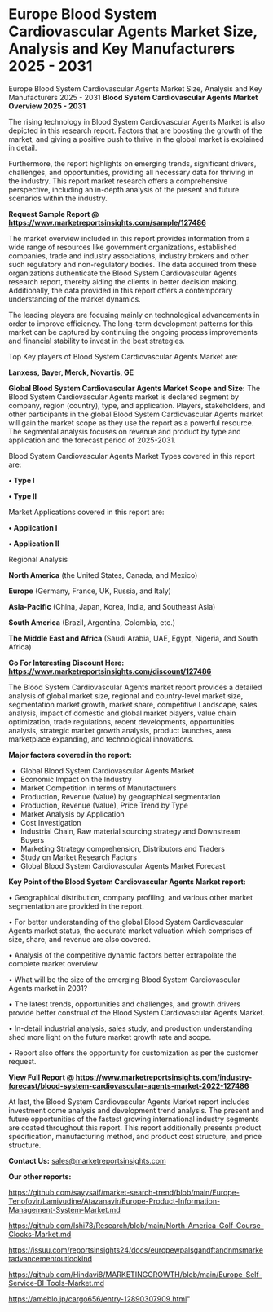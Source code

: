# Europe Blood System Cardiovascular Agents Market Size, Analysis and Key Manufacturers 2025 - 2031
 Europe Blood System Cardiovascular Agents Market Size, Analysis and Key Manufacturers 2025 - 2031
<Strong> Blood System Cardiovascular Agents Market Overview 2025 - 2031</strong>

The rising technology in Blood System Cardiovascular Agents Market is also depicted in this research report. Factors that are boosting the growth of the market, and giving a positive push to thrive in the global market is explained in detail.

Furthermore, the report highlights on emerging trends, significant drivers, challenges, and opportunities, providing all necessary data for thriving in the industry. This report market research offers a comprehensive perspective, including an in-depth analysis of the present and future scenarios within the industry.

<strong>Request Sample Report @ <a href=https://www.marketreportsinsights.com/sample/127486>https://www.marketreportsinsights.com/sample/127486</a></strong>

The market overview included in this report provides information from a wide range of resources like government organizations, established companies, trade and industry associations, industry brokers and other such regulatory and non-regulatory bodies. The data acquired from these organizations authenticate the Blood System Cardiovascular Agents research report, thereby aiding the clients in better decision making. Additionally, the data provided in this report offers a contemporary understanding of the market dynamics.

The leading players are focusing mainly on technological advancements in order to improve efficiency. The long-term development patterns for this market can be captured by continuing the ongoing process improvements and financial stability to invest in the best strategies.

Top Key players of Blood System Cardiovascular Agents Market are:

<strong>Lanxess, Bayer, Merck, Novartis, GE</strong>

<strong><b>Global Blood System Cardiovascular Agents Market Scope and Size:</b></strong>
The Blood System Cardiovascular Agents market is declared segment by company, region (country), type, and application. Players, stakeholders, and other participants in the global Blood System Cardiovascular Agents market will gain the market scope as they use the report as a powerful resource. The segmental analysis focuses on revenue and product by type and application and the forecast period of 2025-2031.

Blood System Cardiovascular Agents Market Types covered in this report are:

<strong>• Type I

• Type II</strong>

Market Applications covered in this report are:

<strong>• Application I

• Application II</strong> 

Regional Analysis

<strong>North America</strong> (the United States, Canada, and Mexico)

<strong>Europe</strong> (Germany, France, UK, Russia, and Italy)

<strong>Asia-Pacific</strong> (China, Japan, Korea, India, and Southeast Asia)

<strong>South America</strong> (Brazil, Argentina, Colombia, etc.)

<strong>The Middle East and Africa</strong> (Saudi Arabia, UAE, Egypt, Nigeria, and South Africa)

<strong>Go For Interesting Discount Here: <a href=https://www.marketreportsinsights.com/discount/127486>https://www.marketreportsinsights.com/discount/127486</a></strong>

The Blood System Cardiovascular Agents market report provides a detailed analysis of global market size, regional and country-level market size, segmentation market growth, market share, competitive Landscape, sales analysis, impact of domestic and global market players, value chain optimization, trade regulations, recent developments, opportunities analysis, strategic market growth analysis, product launches, area marketplace expanding, and technological innovations.

<strong><b>Major factors covered in the report:</b></strong>
<ul>
  <li>Global Blood System Cardiovascular Agents Market </li>
  <li>Economic Impact on the Industry</li>
  <li>Market Competition in terms of Manufacturers</li>
  <li>Production, Revenue (Value) by geographical segmentation</li>
  <li>Production, Revenue (Value), Price Trend by Type</li>
  <li>Market Analysis by Application</li>
  <li>Cost Investigation</li>
  <li>Industrial Chain, Raw material sourcing strategy and Downstream Buyers</li>
  <li>Marketing Strategy comprehension, Distributors and Traders</li>
  <li>Study on Market Research Factors</li>
  <li>Global Blood System Cardiovascular Agents Market Forecast</li>
</ul>

<strong><b>Key Point of the Blood System Cardiovascular Agents Market report:</b></strong>

• Geographical distribution, company profiling, and various other market segmentation are provided in the report.

• For better understanding of the global Blood System Cardiovascular Agents market status, the accurate market valuation which comprises of size, share, and revenue are also covered.

• Analysis of the competitive dynamic factors better extrapolate the complete market overview

• What will be the size of the emerging Blood System Cardiovascular Agents market in 2031?

• The latest trends, opportunities and challenges, and growth drivers provide better construal of the Blood System Cardiovascular Agents Market.

• In-detail industrial analysis, sales study, and production understanding shed more light on the future market growth rate and scope.

• Report also offers the opportunity for customization as per the customer request.

<strong><b>View Full Report @ <a href=https://www.marketreportsinsights.com/industry-forecast/blood-system-cardiovascular-agents-market-2022-127486>https://www.marketreportsinsights.com/industry-forecast/blood-system-cardiovascular-agents-market-2022-127486</a></b></strong>


At last, the Blood System Cardiovascular Agents Market report includes investment come analysis and development trend analysis. The present and future opportunities of the fastest growing international industry segments are coated throughout this report. This report additionally presents product specification, manufacturing method, and product cost structure, and price structure.

<strong>Contact Us:</strong>
sales@marketreportsinsights.com

<strong>Our other reports:</strong>

<a href=https://github.com/sayysaif/market-search-trend/blob/main/Europe-Tenofovir/Lamivudine/Atazanavir/Europe-Product-Information-Management-System-Market.md>https://github.com/sayysaif/market-search-trend/blob/main/Europe-Tenofovir/Lamivudine/Atazanavir/Europe-Product-Information-Management-System-Market.md</a>

<a href=https://github.com/Ishi78/Research/blob/main/North-America-Golf-Course-Clocks-Market.md>https://github.com/Ishi78/Research/blob/main/North-America-Golf-Course-Clocks-Market.md</a>

<a href=https://issuu.com/reportsinsights24/docs/europewpalsgandftandnmsmarketadvancementoutlookind>https://issuu.com/reportsinsights24/docs/europewpalsgandftandnmsmarketadvancementoutlookind</a>

<a href=https://github.com/Hindavi8/MARKETINGGROWTH/blob/main/Europe-Self-Service-BI-Tools-Market.md>https://github.com/Hindavi8/MARKETINGGROWTH/blob/main/Europe-Self-Service-BI-Tools-Market.md</a>

<a href=https://ameblo.jp/cargo656/entry-12890307909.html>https://ameblo.jp/cargo656/entry-12890307909.html</a>"
